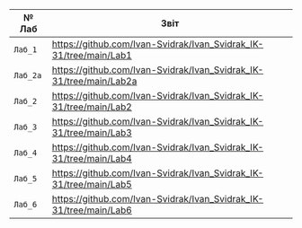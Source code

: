 | № Лаб    | Звіт                                                                 |   
|------    | ---------------------------------------------------------------------|   
| `Лаб_1`  | https://github.com/Ivan-Svidrak/Ivan_Svidrak_IK-31/tree/main/Lab1    |
| `Лаб_2a` | https://github.com/Ivan-Svidrak/Ivan_Svidrak_IK-31/tree/main/Lab2a   |
| `Лаб_2 ` | https://github.com/Ivan-Svidrak/Ivan_Svidrak_IK-31/tree/main/Lab2    |
| `Лаб_3 ` | https://github.com/Ivan-Svidrak/Ivan_Svidrak_IK-31/tree/main/Lab3    |
| `Лаб_4 ` | https://github.com/Ivan-Svidrak/Ivan_Svidrak_IK-31/tree/main/Lab4    |
| `Лаб_5 ` | https://github.com/Ivan-Svidrak/Ivan_Svidrak_IK-31/tree/main/Lab5    |
| `Лаб_6 ` | https://github.com/Ivan-Svidrak/Ivan_Svidrak_IK-31/tree/main/Lab6    |

